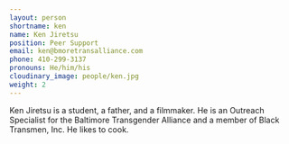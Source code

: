 ```yaml
---
layout: person
shortname: ken
name: Ken Jiretsu
position: Peer Support
email: ken@bmoretransalliance.com
phone: 410-299-3137
pronouns: He/him/his
cloudinary_image: people/ken.jpg
weight: 2
---
```

Ken Jiretsu is a student, a father, and a filmmaker. He is an Outreach Specialist for the Baltimore Transgender Alliance and a member of Black Transmen, Inc.  He likes to cook.
